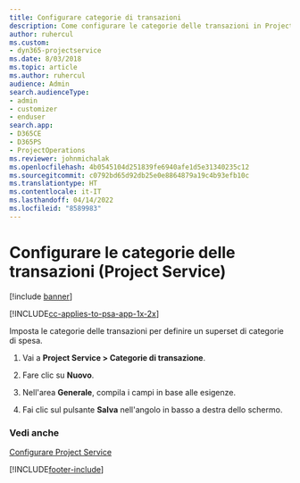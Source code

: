 ```yaml
---
title: Configurare categorie di transazioni
description: Come configurare le categorie delle transazioni in Project Service
author: ruhercul
ms.custom:
- dyn365-projectservice
ms.date: 8/03/2018
ms.topic: article
ms.author: ruhercul
audience: Admin
search.audienceType:
- admin
- customizer
- enduser
search.app:
- D365CE
- D365PS
- ProjectOperations
ms.reviewer: johnmichalak
ms.openlocfilehash: 4b0545104d251839fe6940afe1d5e31340235c12
ms.sourcegitcommit: c0792bd65d92db25e0e8864879a19c4b93efb10c
ms.translationtype: HT
ms.contentlocale: it-IT
ms.lasthandoff: 04/14/2022
ms.locfileid: "8589983"
---
```

# <a name="configure-transaction-categories-project-service"></a>Configurare le categorie delle transazioni (Project Service)

[!include [banner](../includes/psa-now-project-operations.md)]

[!INCLUDE[cc-applies-to-psa-app-1x-2x](../includes/cc-applies-to-psa-app-1x-2x.md)]

Imposta le categorie delle transazioni per definire un superset di categorie di spesa.  
  
1.  Vai a **Project Service > Categorie di transazione**.  
  
2.  Fare clic su **Nuovo**.  
  
3.  Nell'area **Generale**, compila i campi in base alle esigenze.  
  
4.  Fai clic sul pulsante **Salva** nell'angolo in basso a destra dello schermo.  
  
### <a name="see-also"></a>Vedi anche  
 [Configurare Project Service](../psa/configure.md)


[!INCLUDE[footer-include](../includes/footer-banner.md)]
